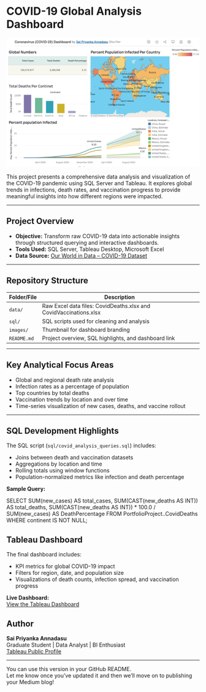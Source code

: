 # COVID-19 Global Analysis Dashboard

![Tableau Dashboard Screenshot](Images/tableau_dashboard_final.png)


This project presents a comprehensive data analysis and visualization of the COVID-19 pandemic using SQL Server and Tableau. It explores global trends in infections, death rates, and vaccination progress to provide meaningful insights into how different regions were impacted.

---

## Project Overview

- **Objective:** Transform raw COVID-19 data into actionable insights through structured querying and interactive dashboards.
- **Tools Used:** SQL Server, Tableau Desktop, Microsoft Excel
- **Data Source:** [Our World in Data – COVID-19 Dataset](https://ourworldindata.org/coronavirus)

---

## Repository Structure

| Folder/File | Description |
|-------------|-------------|
| `data/`     | Raw Excel data files: CovidDeaths.xlsx and CovidVaccinations.xlsx |
| `sql/`      | SQL scripts used for cleaning and analysis |
| `images/`   | Thumbnail for dashboard branding |
| `README.md` | Project overview, SQL highlights, and dashboard link |

---

## Key Analytical Focus Areas

- Global and regional death rate analysis
- Infection rates as a percentage of population
- Top countries by total deaths
- Vaccination trends by location and over time
- Time-series visualization of new cases, deaths, and vaccine rollout

---

## SQL Development Highlights

The SQL script (`sql/covid_analysis_queries.sql`) includes:

- Joins between death and vaccination datasets
- Aggregations by location and time
- Rolling totals using window functions
- Population-normalized metrics like infection and death percentage


**Sample Query:**

SELECT 
    SUM(new_cases) AS total_cases,
    SUM(CAST(new_deaths AS INT)) AS total_deaths,
    SUM(CAST(new_deaths AS INT)) * 100.0 / SUM(new_cases) AS DeathPercentage
FROM PortfolioProject..CovidDeaths
WHERE continent IS NOT NULL;




## Tableau Dashboard
The final dashboard includes:

- KPI metrics for global COVID-19 impact  
- Filters for region, date, and population size  
- Visualizations of death counts, infection spread, and vaccination progress

**Live Dashboard:**  
[View the Tableau Dashboard](https://public.tableau.com/app/profile/saipriyanka.annadasus/viz/CoronavirusCOVID-19Dashboard_17522507164750/Dashboard1?publish=yes)




## Author

**Sai Priyanka Annadasu**  
Graduate Student | Data Analyst | BI Enthusiast  
[Tableau Public Profile](https://public.tableau.com/app/profile/saipriyanka.annadasus)

---

You can use this version in your GitHub README.  
Let me know once you’ve updated it and then we’ll move on to publishing your Medium blog!


